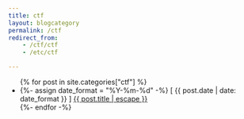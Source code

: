 ```yaml
---
title: ctf
layout: blogcategory
permalink: /ctf
redirect_from:
    - /ctf/ctf
    - /etc/ctf

---
```


<ul>
    {% for post in site.categories["ctf"] %}
    <li>
        {%- assign date_format = "%Y-%m-%d" -%}
        [ {{ post.date | date: date_format }} ] <a href="{{ post.url | relative_url }}">{{ post.title | escape }}</a>
    </li>
    {%- endfor -%}
</ul>